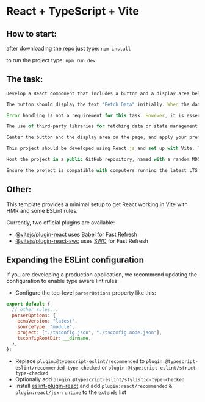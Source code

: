 # React + TypeScript + Vite

## How to start:

after downloading the repo just type:
`npm install`

to run the project type:
`npm run dev`

## The task:

```js
Develop a React component that includes a button and a display area below it. The button, when clicked, should initiate a request to a public API that includes a random element in the request URL, such as a userId or similar parameter, to fetch unique data on each request. This randomness ensures that the response varies with each button click, simulating a real-world scenario where different data is retrieved in each call.

The button should display the text "Fetch Data" initially. When the data fetching process begins, replace the button's content with a loading spinner, signaling to the user that the data is being retrieved. Once the fetching process is complete, revert the button's text to "Fetch Data," and display the retrieved data in the area below the button. A 2-second delay should be implemented before showing the fetched data to simulate network latency.

Error handling is not a requirement for this task. However, it is essential that the user can click the button multiple times, with only the latest response being displayed in the designated area below the button.

The use of third-party libraries for fetching data or state management is prohibited. Rely on the native fetch API for data fetching and React's built-in state management features.

Center the button and the display area on the page, and apply your preferred styling to these elements. Ensure that there is a subtle animation or visual indicator when the button transitions to and from the loading state.

This project should be developed using React.js and set up with Vite. The use of TypeScript and writing tests for your component with Vitest or Jest is optional.

Host the project in a public GitHub repository, named with a random MD5 hash generated from an online tool. Include a README.md in English, providing clear instructions for setting up and running the project locally, along with any other pertinent information.

Ensure the project is compatible with computers running the latest LTS version of Node.js.
```

## Other:

This template provides a minimal setup to get React working in Vite with HMR and some ESLint rules.

Currently, two official plugins are available:

- [@vitejs/plugin-react](https://github.com/vitejs/vite-plugin-react/blob/main/packages/plugin-react/README.md) uses [Babel](https://babeljs.io/) for Fast Refresh
- [@vitejs/plugin-react-swc](https://github.com/vitejs/vite-plugin-react-swc) uses [SWC](https://swc.rs/) for Fast Refresh

## Expanding the ESLint configuration

If you are developing a production application, we recommend updating the configuration to enable type aware lint rules:

- Configure the top-level `parserOptions` property like this:

```js
export default {
  // other rules...
  parserOptions: {
    ecmaVersion: "latest",
    sourceType: "module",
    project: ["./tsconfig.json", "./tsconfig.node.json"],
    tsconfigRootDir: __dirname,
  },
};
```

- Replace `plugin:@typescript-eslint/recommended` to `plugin:@typescript-eslint/recommended-type-checked` or `plugin:@typescript-eslint/strict-type-checked`
- Optionally add `plugin:@typescript-eslint/stylistic-type-checked`
- Install [eslint-plugin-react](https://github.com/jsx-eslint/eslint-plugin-react) and add `plugin:react/recommended` & `plugin:react/jsx-runtime` to the `extends` list
